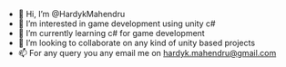 - 👋 Hi, I’m @HardykMahendru
- 👀 I’m interested in game development using unity c#
- 🌱 I’m currently learning c# for game development
- 💞️ I’m looking to collaborate on any kind of unity based projects
- 📫 For any query you any email me on hardyk.mahendru@gmail.com

<!---
HardykMahendru/HardykMahendru is a ✨ special ✨ repository because its `README.md` (this file) appears on your GitHub profile.
You can click the Preview link to take a look at your changes.
--->
